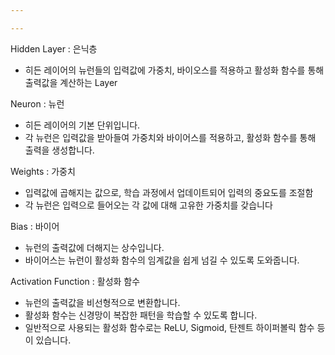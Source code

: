 ```yaml
---

---
```

Hidden Layer : 은닉층
- 히든 레이어의 뉴런들의 입력값에 가중치, 바이오스를 적용하고 활성화 함수를 통해 출력값을 계산하는 Layer

Neuron : 뉴런
- 히든 레이어의 기본 단위입니다.
- 각 뉴런은 입력값을 받아들여 가중치와 바이어스를 적용하고, 활성화 함수를 통해 출력을 생성합니다.

Weights : 가중치
- 입력값에 곱해지는 값으로, 학습 과정에서 업데이트되어 입력의 중요도를 조절함
- 각 뉴런은 입력으로 들어오는 각 값에 대해 고유한 가중치를 갖습니다

Bias : 바이어
- 뉴런의 출력값에 더해지는 상수입니다.
- 바이어스는 뉴런이 활성화 함수의 임계값을 쉽게 넘길 수 있도록 도와줍니다.

Activation Function : 활성화 함수
- 뉴런의 출력값을 비선형적으로 변환합니다.
- 활성화 함수는 신경망이 복잡한 패턴을 학습할 수 있도록 합니다.
- 일반적으로 사용되는 활성화 함수로는 ReLU, Sigmoid, 탄젠트 하이퍼볼릭 함수 등이 있습니다.